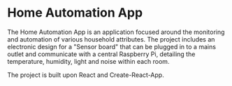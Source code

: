 # Home Automation App

The Home Automation App is an application focused around the monitoring and automation of various household attributes.
The project includes an electronic design for a "Sensor board" that can be plugged in to a mains outlet and communicate with a central Raspberry Pi, detailing the temperature, humidity, light and noise within each room.

The project is built upon React and Create-React-App.
